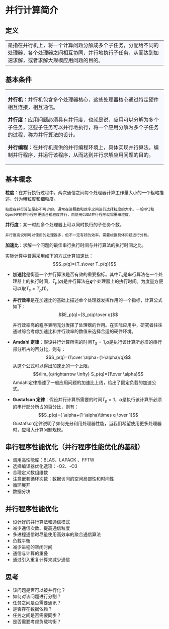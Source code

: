 # 并行计算简介

## 定义
  
  <table><tr><td bgcolor=#F8F8FF>  是指在并行机上，将一个计算问题分解成多个子任务，分配给不同的处理器，各个处理器之间相互协同，并行地执行子任务，从而达到加速求解，或者求解大规模应用问题的目的。</td></tr></table>

## 基本条件
<table><tr><td bgcolor=#F8F8FF>

**并行机**：并行机包含多个处理器核心，这些处理器核心通过特定硬件相互连接，相互通信。

**并行度**：应用问题必须具有并行度，也就是说，应用可以分解为多个子任务，这些子任务可以并行地执行，将一个应用分解为多个子任务的过程，称为并行算法的设计。

**并行编程**：在并行机提供的并行编程环境上，具体实现并行算法，编制并行程序，并运行该程序，从而达到并行求解应用问题的目的。
  
</td></tr></table>

## 基本概念

**粒度**：在并行执行过程中，两次通信之间每个处理器计算工作量大小的一个粗略描述，分为粗粒度和细粒度。

    粒度在并行算法是必不可少的，通常在进程数和效率之间进行选择粒度的大小。一般MPI和OpenMP的并行程序更适合粗粒度并行，而使用CUDA并行程序就需要细粒度。

**并行度**：某一时刻多个处理器上可以同时执行的子任务个数。

    并行度高说明可以使用的处理器多，但不一定有好的效率，需要根据具体问题进行分析。

**加速比**：求解一个问题的最佳串行执行时间与并行算法的执行时间之比。



  实际计算中普遍采用如下的方式计算加速比：
$$S_p(q)={T_s\over T_p(q)}$$
* **加速比**是衡量一个并行算法是否有效的重要指标。其中$T_s$是串行算法在一个处理器上的执行时间，$T_p(q)$是并行算法在***q***个处理器上的执行时间。为度量方便可以取$T_s=T_p(1)$。

* **并行效率**是在加速比的基础上描述单个处理器发挥作用的一个指标，计算公式如下：
$$E_p(q)={S_p(q)\over q}$$

    并行效率高的程序表明充分发挥了处理器的作用。在实际应用中，研究者往往通过综合考虑加速比和并行效率的数值来选择合适的硬件环境。

* **Amdahl 定律**：假设并行计算所需的时间$T_S=1$,$\alpha$是执行该计算所必须的串行部分所占的百分比，则有：
$$S_p(q)={1\over \alpha+(1-\alpha)/q}$$
从这个公式可以得出加速比的一个上限。
$$\lim_{q\rightarrow \infty} S_p(q)={1\over \alpha}$$
    Amdahl定律描述了一般应用问题的加速比上线，给出了固定负载的加速公式。
* **Gustafson 定律**：假设并行计算所需要的时间$T_p=1$，$\alpha$是执行该计算所必须的串行部分所占的百分比，则有：
$$S_p(q)={ \alpha+(1-\alpha)\times q \over 1}$$
    Gustafson定律说明了如何充分利用处理器性能，当我们希望使用更多处理器时，应增大计算问题规模。



## 串行程序性能优化（并行程序性能优化的基础）
* 调用高性能库：BLAS、LAPACK
  、FFTW
* 选择编译器优化选项：-O2、-O3 
* 合理定义数组维数
* 注意嵌套循环次数：数据访问的空间局部性和时间性
* 循环展开
* 数据分块
## 并行程序性能优化
* 设计好的并行算法和通信模式
* 减少通信次数、提高通信粒度
* 多进程通信时尽量使用高效率的聚合通信算法
* 负载平衡
* 减少进程的空闲时间
* 通信与计算的重叠
* 通过引入重复计算来减少通信

## 思考
* 该问题是否可以被并行化？
* 如何对该问题进行分割？
* 任务之间是否需要通讯？
* 是否存在数据依赖？
* 任务之间是否需要同步？
* 是否需要考虑负载均衡？

